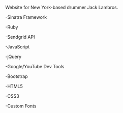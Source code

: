 Website for New York-based drummer Jack Lambros.

-Sinatra Framework

-Ruby

-Sendgrid API

-JavaScript

-jQuery

-Google/YouTube Dev Tools

-Bootstrap

-HTML5

-CSS3

-Custom Fonts
